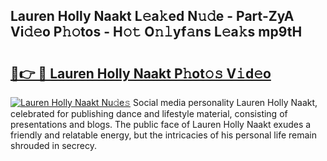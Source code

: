 ## Lauren Holly Naakt L𝚎a𝚔ed N𝚞𝚍e - Part-ZyA Vi𝚍𝚎o P𝚑𝚘tos - H𝚘𝚝 O𝚗𝚕yf𝚊ns L𝚎a𝚔s mp9tH

# <h2><a href="http://kfaan8b.oniu.top/?m=Lauren+Holly+Naakt">🔗👉 🔴 Lauren Holly Naakt P𝚑ot𝚘𝚜 V𝚒d𝚎o</a></h2>

[![Lauren Holly Naakt Nu𝚍e𝚜](https://i.imgur.com/0qMVB7G.gif)](http://kfaan8b.oniu.top/?m=Lauren+Holly+Naakt)
Social media personality Lauren Holly Naakt, celebrated for publishing dance and lifestyle material, consisting of presentations and blogs. The public face of Lauren Holly Naakt exudes a friendly and relatable energy, but the intricacies of his personal life remain shrouded in secrecy.  
